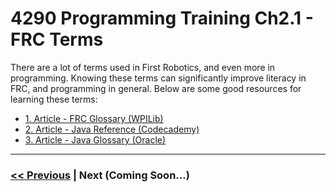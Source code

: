 # 4290 Programming Training Ch2.1 - FRC Terms
There are a lot of terms used in First Robotics, and even more in programming. Knowing these terms can significantly improve literacy in FRC, and programming in general. Below are some good resources for learning these terms:
- [1. Article - FRC Glossary (WPILib)](https://docs.wpilib.org/en/stable/docs/software/frc-glossary.html)
- [2. Article - Java Reference (Codecademy)](https://www.codecademy.com/resources/docs/java)
- [3. Article - Java Glossary (Oracle)](https://www.oracle.com/java/technologies/glossary.html)

--- 

### [<< Previous](../) | Next (Coming Soon...)

